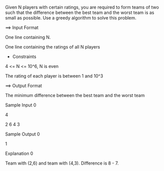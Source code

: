 Given N players with certain ratings, you are required to form teams of two such that the difference between the best team and the worst team is as small as possible. Use a greedy algorithm to solve this problem.



==> Input Format


One line containing N.

One line containing the ratings of all N players

* Constraints


4 <= N <= 10^6, N is even

The rating of each player is between 1 and 10^3

==> Output Format


The minimum difference between the best team and the worst team

Sample Input 0



4

2 6 4 3

Sample Output 0



1

Explanation 0



Team with (2,6) and team with (4,3). Difference is 8 - 7.
